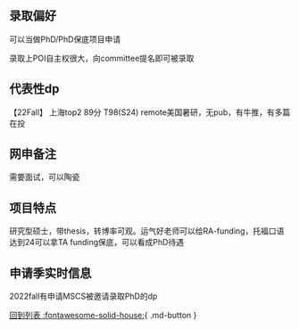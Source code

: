 ## 录取偏好
可以当做PhD/PhD保底项目申请

录取上POI自主权很大，向committee提名即可被录取
## 代表性dp
【22Fall】 上海top2 89分 T98(S24) remote美国暑研，无pub，有牛推，有多篇在投
## 网申备注
需要面试，可以陶瓷
## 项目特点
研究型硕士，带thesis，转博率可观。运气好老师可以给RA-funding，托福口语达到24可以拿TA funding保底，可以看成PhD待遇
## 申请季实时信息
2022fall有申请MSCS被邀请录取PhD的dp

[回到列表 :fontawesome-solid-house:](选校梯度.md){ .md-button }
